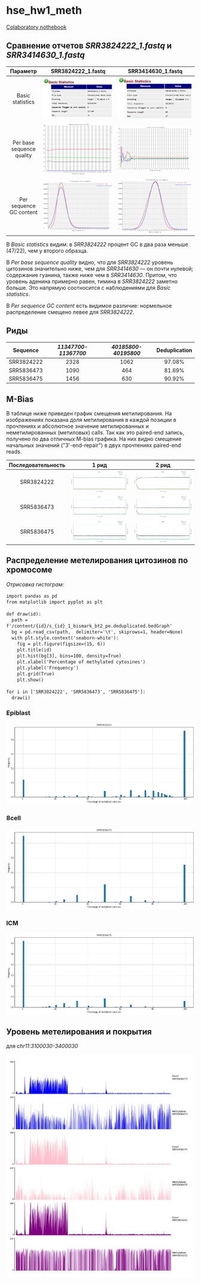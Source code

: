 # hse_hw1_meth

[Colaboratory nothebook](https://colab.research.google.com/drive/13KozJ0b8pP8fa1-TJugFBaf8rO5EIZA3?usp=sharing)

## Сравнение отчетов _SRR3824222_1.fastq_ и _SRR3414630_1.fastq_

| Параметр                     | SRR3824222_1.fastq                           | SRR3414630_1.fastq                             |
|:----------------------------:|:--------------------------------------------:|:----------------------------------------------:|
| Basic statistics             | ![22_basic_stat](pictures/22_basic_stat.png) | ![old_basic_stat](pictures/old_basic_stat.png) |
| Per base sequence quality    | ![22_per_base](pictures/22_per_base.png)     | ![old_per_base](pictures/old_per_base.png)     |
| Per sequence GC content      | ![22_per_seq](pictures/22_per_seq.png)       | ![old_per_seq](pictures/old_per_seq.png)       |

В _Basic statistics_ видим: в _SRR3824222_ процент GC в два раза меньше (47/22), чем у второго образца.

В _Per base sequence quality_ видно, что для _SRR3824222_ уровень цитозинов значительно ниже, чем для _SRR3414630_ — он почти нулевой; cодержание гуанина, также ниже чем в _SRR3414630_. Притом, что уровень аденина примерно равен, тимина в _SRR3824222_ заметно больше. Это напрямую соотносится с наблюдениями для _Basic statistics_.

В _Per sequence GC content_ есть видимое различие: нормельное распределение смещено левее для _SRR3824222_.

## Риды

|  Sequence  | _11347700-11367700_ | _40185800-40195800_ | Deduplication |
|:----------:|:-------------------:|:-------------------:|:-------------:|
| SRR3824222 | 2328                | 1062                | 97.08%        |
| SRR5836473 | 1090                | 464                 | 81.69%        |
| SRR5836475 | 1456                | 630                 | 90.92%        |

## M-Bias

В таблице ниже приведен график смещения метилирования. На изображениях показана доля метилирования в каждой позиции в прочтениях и абсолютное значение метилированных и неметилированных (метиловых) calls. Так как это paired-end запись, получено по два отличных M-bias графика. На них видно смещение начальных значений ("3'-end-repair") в двух прочтениях paired-end reads.

| Последовательность | 1 рид                                                  | 2 рид                                                  |
|:------------------:|:------------------------------------------------------:|:------------------------------------------------------:|
| SRR3824222         | ![Bis_M-b_1_22](pictures/Bismark_M-bias_1_22.png)      | ![Bis_M-b_2_22](pictures/Bismark_M-bias_2_22.png)      |
| SRR5836473         | ![Bis_M-b_1_73](pictures/Bismark_M-bias_1_73.png)      | ![Bis_M-b_2_73](pictures/Bismark_M-bias_2_73.png)      |
| SRR5836475         | ![Bis_M-b_1_75](pictures/Bismark_M-bias_1_75.png)      | ![Bis_M-b_2_75](pictures/Bismark_M-bias_2_75.png)      |

## Распределение метелирования цитозинов по хромосоме

_Отрисовка гистограм:_

```
import pandas as pd
from matplotlib import pyplot as plt

def draw(id):
  path = f'/content/{id}/s_{id}_1_bismark_bt2_pe.deduplicated.bedGraph'
  bg = pd.read_csv(path,  delimiter='\t', skiprows=1, header=None)
  with plt.style.context('seaborn-white'):  
    fig = plt.figure(figsize=(15, 6))
    plt.title(id) 
    plt.hist(bg[3], bins=100, density=True)
    plt.xlabel('Percentage of methylated cytosines')
    plt.ylabel('Frequency')
    plt.grid(True)
    plt.show()

for i in ['SRR3824222', 'SRR5836473', 'SRR5836475']:
  draw(i)
```

### Epiblast

![hist_22](pictures/22.png)

### 8cell

![hist_73](pictures/73.png)

### ICM

![hist_75](pictures/75.png)

## Уровень метелирования и покрытия

для _chr11:3100030-3400030_

![cov](pictures/cov.png)
